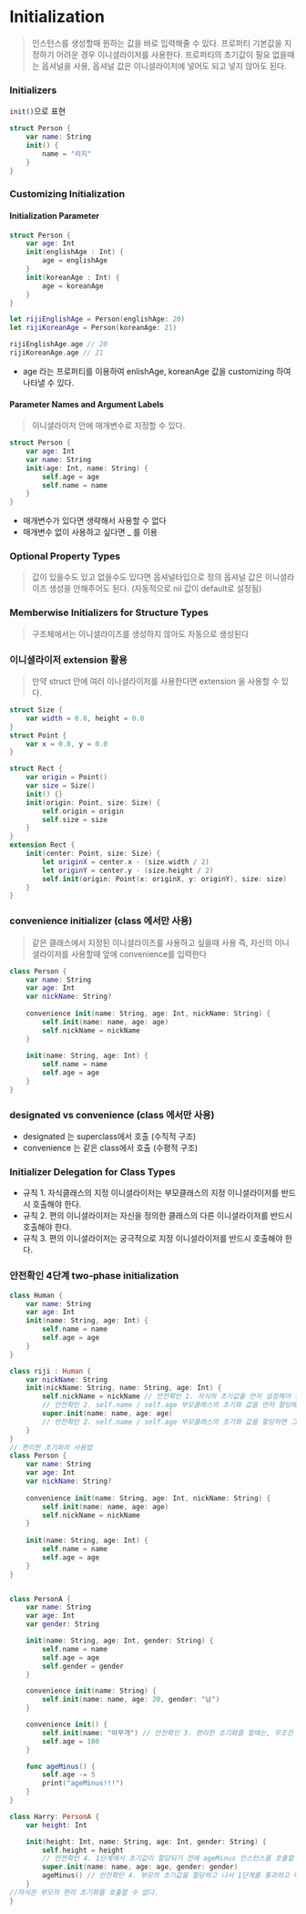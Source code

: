 
# Initialization
> 인스턴스를 생성할때 원하는 값을 바로 입력해줄 수 있다.
> 프로퍼티 기본값을 지정하기 어려운 경우 이니셜라이저를 사용한다.
> 프로퍼티의 초기값이 필요 없을때는 옵셔널을 사용, 옵셔널 값은 이니셜라이저에 넣어도 되고 넣지 않아도 된다.

### Initializers
``` init() ```으로 표현
```swift
struct Person {
    var name: String
    init() {
        name = "리지"
    }
}
```
### Customizing Initialization

#### Initialization Parameter

```swift
struct Person {
    var age: Int
    init(englishAge : Int) {
        age = englishAge
    }
    init(koreanAge : Int) {
        age = koreanAge
    }
}

let rijiEnglishAge = Person(englishAge: 20)
let rijiKoreanAge = Person(koreanAge: 21)

rijiEnglishAge.age // 20
rijiKoreanAge.age // 21

```
- age 라는 프로퍼티를 이용하여 enlishAge, koreanAge 값을 customizing 하여 나타낼 수 있다.

#### Parameter Names and Argument Labels
> 이니셜라이저 안에 매개변수로 지정할 수 있다.
```swift
struct Person {
    var age: Int
    var name: String
    init(age: Int, name: String) {
        self.age = age
        self.name = name
    }
}
```
- 매개변수가 있다면 생략해서 사용할 수 없다
- 매개변수 없이 사용하고 싶다면 _ 를 이용
### Optional Property Types

> 값이 있을수도 있고 없을수도 있다면 옵셔널타입으로 정의
> 옵셔널 값은 이니셜라이즈 생성을 안해주어도 된다. (자동적으로 nil 값이  default로 설정됨)

### Memberwise Initializers for Structure Types
> 구조체에서는 이니셜라이즈를 생성하지 않아도 자동으로 생성된다

### 이니셜라이저 extension 활용
> 만약 struct 안에 여러 이니셜라이저를 사용한다면 extension 을 사용할 수 있다.
```swift
struct Size {
    var width = 0.0, height = 0.0
}
struct Point {
    var x = 0.0, y = 0.0
}

struct Rect {
    var origin = Point()
    var size = Size()
    init() {}
    init(origin: Point, size: Size) {
        self.origin = origin
        self.size = size
    }
}
extension Rect {
    init(center: Point, size: Size) {
        let originX = center.x - (size.width / 2)
        let originY = center.y - (size.height / 2)
        self.init(origin: Point(x: originX, y: originY), size: size)
    }
}
```
### convenience initializer (class 에서만 사용)
> 같은 클래스에서 지정된 이니셜라이즈를 사용하고 싶을때 사용
> 즉, 자신의 이니셜라이저를 사용할때 앞에 convenience를 입력한다

```swift
class Person {
    var name: String
    var age: Int
    var nickName: String?
    
    convenience init(name: String, age: Int, nickName: String) {
        self.init(name: name, age: age)
        self.nickName = nickName
    }
    
    init(name: String, age: Int) {
        self.name = name
        self.age = age
    }
}
```
### designated vs convenience (class 에서만 사용)
- designated 는 superclass에서 호출 (수직적 구조)
- convenience 는 같은 class에서 호출 (수평적 구조)


### Initializer Delegation for Class Types
- 규칙 1. 자식클래스의 지정 이니셜라이저는 부모클래스의 지정 이니셜라이저를 반드시 호출해야 한다.
- 규칙 2. 편의 이니셜라이저는 자신을 정의한 클래스의 다른 이니셜라이저를 반드시 호출해야 한다.
- 규칙 3. 편의 이니셜라이저는 궁극적으로 지정 이니셜라이저를 반드시 호출해야 한다.

### 안전확인 4단계 two-phase initialization

```swift
class Human {
    var name: String
    var age: Int
    init(name: String, age: Int) {
        self.name = name
        self.age = age
    }
}

class riji : Human {
    var nickName: String
    init(nickName: String, name: String, age: Int) {
        self.nickName = nickName // 안전확인 1. 자식의 초기값을 먼저 설정해야 한다.
        // 안전확인 2. self.name / self.age 부모클래스의 초기화 값을 먼저 할당해줄 수 없다.
        super.init(name: name, age: age)
        // 안전확인 2. self.name / self.age 부모클래스의 초기화 값을 할당하면 그 이후에 값을 넣어줄 수 있고, 값은 변경된다.
    }
}
// 편리한 초기화의 사용법
class Person {
    var name: String
    var age: Int
    var nickName: String?
    
    convenience init(name: String, age: Int, nickName: String) {
        self.init(name: name, age: age)
        self.nickName = nickName
    }
    
    init(name: String, age: Int) {
        self.name = name
        self.age = age
    }
}


class PersonA {
    var name: String
    var age: Int
    var gender: String

    init(name: String, age: Int, gender: String) {
        self.name = name
        self.age = age
        self.gender = gender
    }

    convenience init(name: String) {
        self.init(name: name, age: 20, gender: "남")
    }

    convenience init() {
        self.init(name: "아무개") // 안전확인 3. 편리한 초기화를 할때는, 무조건 지정 이니셜라이저를 호출해야한다. 만약 이 줄이 없이 self.age = 100 을 바로 입력할 수 없다.
        self.age = 100
    }

    func ageMinus() {
        self.age -= 5
        print("ageMinus!!!")
    }
}

class Harry: PersonA {
    var height: Int

    init(height: Int, name: String, age: Int, gender: String) {
        self.height = height
        // 안전확인 4. 1단계에서 초기값이 할당되기 전에 ageMinus 인스턴스를 호출할 수 없다.
        super.init(name: name, age: age, gender: gender)
        ageMinus() // 안전확인 4. 부모의 초기값을 할당하고 나서 1단계를 통과하고 메서드를 호출하는 것은 가능!
    }
//자식은 부모의 편리 초기화를 호출할 수 없다.
}

```
